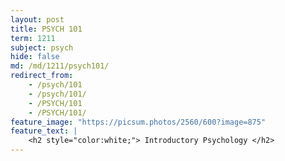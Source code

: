 ```yaml
---
layout: post
title: PSYCH 101
term: 1211
subject: psych
hide: false
md: /md/1211/psych101/
redirect_from:
    - /psych/101
    - /psych/101/
    - /PSYCH/101
    - /PSYCH/101/
feature_image: "https://picsum.photos/2560/600?image=875"
feature_text: |
    <h2 style="color:white;"> Introductory Psychology </h2>
---
```

